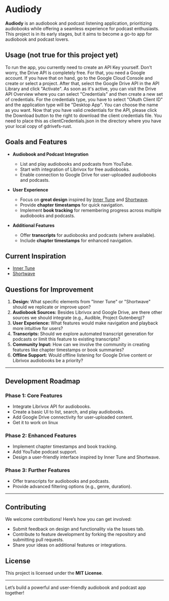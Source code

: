 # Audiody

**Audiody** is an audiobook and podcast listening application, prioritizing audiobooks while offering a seamless experience for podcast enthusiasts. This project is in its early stages, but it aims to become a go-to app for audiobook and podcast lovers.

## Usage  (not true for this project yet)
To run the app, you currently need to create an API Key yourself. Don't worry, the Drive API is completely free. For that, you need a Google account. If you have that on hand, go to the Google Cloud Console and create or select a project.
After that, select the Google Drive API in the API Library and click "Activate". As soon as it's active, you can visit the Drive API Overview where you can select "Credentials" and then create a new set of credentials.
For the credentials type, you have to select "OAuth Client ID" and the application type will be "Desktop App". You can choose the name as you want. Now that you have valid credentials for the API, please click the Download button to the right to download the client credentials file. You need to place this as clientCredentials.json in the directory where you have your local copy of gdrivefs-rust.

## Goals and Features

- **Audiobook and Podcast Integration**
  - List and play audiobooks and podcasts from YouTube.
  - Start with integration of Librivox for free audiobooks.
  - Enable connection to Google Drive for user-uploaded audiobooks and podcasts.

- **User Experience**
  - Focus on **great design** inspired by [Inner Tune](https://github.com/z-huang/InnerTune) and [Shortwave](https://apps.gnome.org/en-GB/Shortwave/).
  - Provide **chapter timestamps** for quick navigation.
  - Implement **book tracking** for remembering progress across multiple audiobooks and podcasts.

- **Additional Features**
  - Offer **transcripts** for audiobooks and podcasts (where available).
  - Include **chapter timestamps** for enhanced navigation.

## Current Inspiration

- [Inner Tune](https://github.com/TimonT/SoundcloudDesktop)
- [Shortwave](https://apps.gnome.org/en-GB/Shortwave/)

## Questions for Improvement

1. **Design:** What specific elements from "Inner Tune" or "Shortwave" should we replicate or improve upon?
2. **Audiobook Sources:** Besides Librivox and Google Drive, are there other sources we should integrate (e.g., Audible, Project Gutenberg)?
3. **User Experience:** What features would make navigation and playback more intuitive for users?
4. **Transcripts:** Should we explore automated transcript generation for podcasts or limit this feature to existing transcripts?
5. **Community Input:** How can we involve the community in creating features like chapter timestamps or book summaries?
6. **Offline Support:** Would offline listening for Google Drive content or Librivox audiobooks be a priority?

---

## Development Roadmap

### Phase 1: Core Features
- Integrate Librivox API for audiobooks.
- Create a basic UI to list, search, and play audiobooks.
- Add Google Drive connectivity for user-uploaded content.
- Get it to work on linux
### Phase 2: Enhanced Features
- Implement chapter timestamps and book tracking.
- Add YouTube podcast support.
- Design a user-friendly interface inspired by Inner Tune and Shortwave.

### Phase 3: Further Features
- Offer transcripts for audiobooks and podcasts.
- Provide advanced filtering options (e.g., genre, duration).

---

## Contributing

We welcome contributions! Here’s how you can get involved:
- Submit feedback on design and functionality via the Issues tab.
- Contribute to feature development by forking the repository and submitting pull requests.
- Share your ideas on additional features or integrations.

## License

This project is licensed under the **MIT License**.

---

Let’s build a powerful and user-friendly audiobook and podcast app together!
